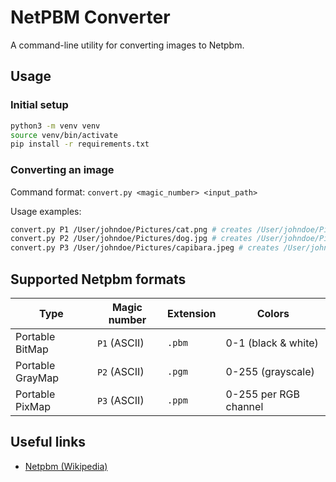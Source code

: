 # NetPBM Converter
A command-line utility for converting images to Netpbm.

## Usage
### Initial setup
```sh
python3 -m venv venv
source venv/bin/activate
pip install -r requirements.txt
```

### Converting an image
Command format: `convert.py <magic_number> <input_path>`

Usage examples:
```sh
convert.py P1 /User/johndoe/Pictures/cat.png # creates /User/johndoe/Pictures/cat.pbm (black & white)
convert.py P2 /User/johndoe/Pictures/dog.jpg # creates /User/johndoe/Pictures/dog.pgm
convert.py P3 /User/johndoe/Pictures/capibara.jpeg # creates /User/johndoe/Pictures/capibara.ppm
```


## Supported Netpbm formats
| Type             | Magic number | Extension | Colors                |
|------------------|--------------|-----------|-----------------------|
| Portable BitMap  | `P1` (ASCII) | `.pbm`     | 0-1 (black & white)   |
| Portable GrayMap | `P2` (ASCII) | `.pgm`     | 0-255 (grayscale)     |
| Portable PixMap  | `P3` (ASCII) | `.ppm`     | 0-255 per RGB channel |

## Useful links
- [Netpbm (Wikipedia)](https://en.wikipedia.org/wiki/Netpbm)
